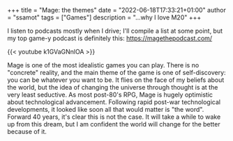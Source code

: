 +++
title = "Mage: the themes"
date = "2022-06-18T17:33:21+01:00"
author = "ssamot"
tags = ["Games"]
description = "...why I love M20"
+++

I listen to podcasts mostly when I drive; I'll compile a list at some point, but my top game-y podcast is definitely this: https://magethepodcast.com/

{{< youtube k1GVaGNnlOA >}}

Mage is one of the most idealistic games you can play. There is no "concrete" reality, and the main theme of the game is one of self-discovery: you can be whatever you want to be. It flies on the face of my beliefs about the world, but the idea of changing the universe through thought is at the very least seductive. As most post-80's RPG, Mage is hugely optimistic about technological advancement. Following rapid post-war technological developments, it looked like soon all that would matter is "the word". Forward 40 years, it's clear this is not the case. It will take a while to wake up from this dream, but I am confident the world will change for the better because of it. 
